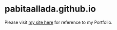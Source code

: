 # pabitaallada.github.io

Please visit [my site here](http://pabitaallada.github.io) for reference to my Portfolio.
